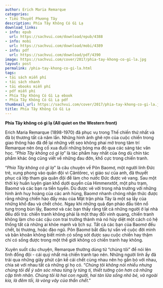 ```yaml
---
author: Erich Maria Remarque
categories:
- Tiểu Thuyết Phương Tây
description: Phía Tây Không Có Gì Lạ
download_links:
- info: epub
  url: https://sachvui.com/download/epub/4388
- info: mobi
  url: https://sachvui.com/download/mobi/4389
- info: pdf
  url: https://sachvui.com/download/pdf/4390
image: https://sachvui.com/cover/2017/phia-tay-khong-co-gi-la.jpg
layout: post
permalink: /phia-tay-khong-co-gi-la.html
tags:
- tải sách miễn phí
- tải sách nhanh
- tải ebooks miễn phí
- pdf miễn phí
- Phía Tây Không Có Gì Lạ ebook
- Phía Tây Không Có Gì Lạ pdf
thumbnail_url: https://sachvui.com/cover/2017/phia-tay-khong-co-gi-la.jpg
title: Phía Tây Không Có Gì Lạ
---
```


 <div class="item-desc text-justify"> <p><strong>Phía Tây không có gì lạ (All quiet on the Western front)</strong></p><p>Erich Maria Remarque (1898-1970) đã phục vụ trong Thế chiến thứ nhất và đã bị thương tất cả năm lần. Những hình ảnh ghê rợn của cuộc chiến trong giao thông hào đã để lại những vết sẹo không phai mờ trong tâm trí Remarque nên ông cố xua đuổi những bóng ma đó qua các sáng tác văn học. “<em>Phía Tây không có gì lạ</em>” là tác phẩm hay nhất của ông dù chín tác phẩm khác ông cũng viết về những đau đớn, khổ cực trong chiến tranh.</p><p>“<em>Phía Tây không có gì lạ</em>" là câu chuyện về Pôn Baomơ, một người lính Đức trẻ, xung phong vào quân đội vì Căntôrec, vị giáo sư của anh, đã thuyết phục cả lớp tham gia quân đội để làm cho nước Đức được vẻ vang. Sau một thời kỳ huấn luyện gian khổ dưới quyền của Himmenxtôt, một phu trạm, Baomơ và các bạn ra tiền tuyến. Dù được vẽ vời trong nhà trường với những hình ảnh huy hoàng của các anh hùng, Baomơ nhanh chóng nhận thức được rằng những chiến hào đầy máu của Mặt trận phía Tây là một sa lầy của những khổ đau và chết chóc. Ngay khi những quả đạn pháo đầu tiên nổ tung trong bùn lầy, Baomơ và các bạn thấy rằng tất cả những người ở lại nhà đều dối trá: chiến tranh không phải là một thay đổi vinh quang, chiến tranh không làm cho các cậu con trai trưởng thành mà nó hủy diệt một cách có hệ thống tất cả những ai khỏe mạnh và lịch sự. Tất cả các bạn của Baomơ đều chết, bị thương, hoặc đào ngũ. Pôn Baomơ bắt đầu tự vấn về cuộc đời mình và băn khoăn không biết mình có sống sót được sau cuộc chiến hay thậm chí có sống được trong một thế giới không có chiến tranh hay không.</p><p>Xuyên suốt câu chuyện, Remarque thường dùng từ “chúng tôi” để nói lên tình đồng đội - cái quý nhất mà chiến tranh tạo nên. Những người lính ấy đã trải qua những giây phút cận kề cái chết cùng nhau nên họ gắn bó với nhau, chia sẻ với nhau tất cả những gì họ có. “<em>Chúng tôi không nói nhiều nhưng chúng tôi để ý săn sóc nhau từng ly từng tí, thiết tưởng còn hơn cả những cặp tình nhân. Chúng tôi là hai con người, hai tàn lửa sống nhỏ bé, và ngoài kia, là đêm tối, là vòng vây của thần chết</em>.”</p> </div>